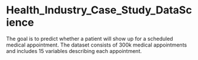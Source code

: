 # Health_Industry_Case_Study_DataScience
The goal is to predict whether a patient will show up for a scheduled medical appointment. The dataset consists of 300k medical appointments and includes 15 variables describing each appointment.
